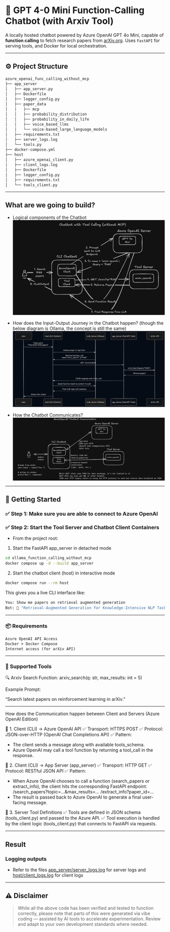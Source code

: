 # 🧠 GPT 4-0 Mini Function-Calling Chatbot (with Arxiv Tool)

A locally hosted chatbot powered by Azure OpenAI GPT 4o Mini, capable of **function calling** to fetch research papers from [arXiv.org](https://arxiv.org/). Uses `FastAPI` for serving tools, and Docker for local orchestration.

---

## ⚙️ Project Structure

```
azure_openai_func_calling_without_mcp
├── app_server
│   ├── app_server.py
│   ├── Dockerfile
│   ├── logger_config.py
│   ├── paper_data
│   │   ├── mcp
│   │   ├── probability_distribution
│   │   ├── probability_in_daily_life
│   │   ├── voice_based_llms
│   │   └── voice-based_large_language_models
│   ├── requirements.txt
│   ├── server_logs.log
│   └── tools.py
├── docker-compose.yml
├── host
│   ├── azure_openai_client.py
│   ├── client_logs.log
│   ├── Dockerfile
│   ├── logger_config.py
│   ├── requirements.txt
│   └── tools_client.py

```

---

## What are we going to build?

- Logical components of the Chatbot
![alt text](./images/chatbot_system_design_azureopenai.png)

- How does the Input-Output Journey in the Chatbot happen? (though the below diagram is Ollama, the concept is still the same)
![alt text](./images/sequence_diagram_azure_openai_chatbot.png)

- How the Chatbot Communicates?
![alt text](./images/chatbot_communication_azureopenai.png)


---

## 🚀 Getting Started

### ✅ Step 1: Make sure you are able to connect to Azure OpenAI

### ✅ Step 2: Start the Tool Server and Chatbot Client Containers
- From the project root:

1. Start the FastAPI app_server in detached mode

```bash
cd ollama_function_calling_without_mcp
docker compose up -d --build app_server
```

2. Start the chatbot client (host) in interactive mode

```bash
docker compose run --rm host
```
This gives you a live CLI interface like:

```bash
You: Show me papers on retrieval augmented generation
Bot: 📄 "Retrieval-Augmented Generation for Knowledge-Intensive NLP Tasks" — [arxiv.org/...]
```

---


### 📦 Requirements

```
Azure OpenAI API Access
Docker + Docker Compose
Internet access (for arXiv API)
```

---

### 🧩 Supported Tools

🔍 Arxiv Search
Function: arxiv_search(q: str, max_results: int = 5)

Example Prompt:

“Search latest papers on reinforcement learning in arXiv.”

---

How does the Communication happen between Client and Servers (Azure OpenAI Edition)

🔹 1. Client (CLI) → Azure OpenAI API
✅ Transport: HTTPS POST
✅ Protocol: JSON-over-HTTP (OpenAI Chat Completions API)
✅ Pattern:
- The client sends a message along with available tools_schema.
- Azure OpenAI may call a tool function by returning a tool_call in the response.

🔹 2. Client (CLI) → App Server (app_server)
✅ Transport: HTTP GET
✅ Protocol: RESTful JSON API
✅ Pattern:
- When Azure OpenAI chooses to call a function (search_papers or extract_info), the client hits the corresponding FastAPI endpoint:
/search_papers?topic=...&max_results=...
/extract_info?paper_id=...
- The result is passed back to Azure OpenAI to generate a final user-facing message.

🔹 3. Server Tool Definitions
✅ Tools are defined in JSON schema (tools_client.py) and passed to the Azure API.
✅ Tool execution is handled by the client logic (tools_client.py) that connects to FastAPI via requests.


---

## Result

### Logging outputs

- Refer to the files [app_server/server_logs.log](./app_server/server_logs.log) for server logs and [host/client_logs.log](./host/client_logs.log) for client logs

---

## ⚠️ Disclaimer

> While all the above code has been verified and tested to function correctly, please note that parts of this were generated via vibe coding — assisted by AI tools to accelerate experimentation. Review and adapt to your own development standards where needed.